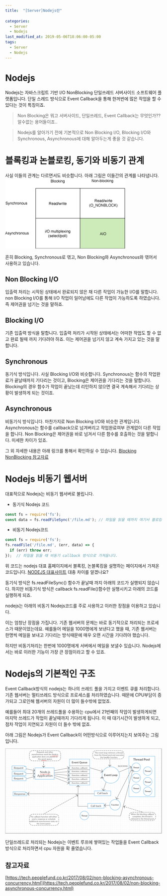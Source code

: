 ```yaml
---
title:  "[Server]Nodejs란"

categories:
  - Server
  - Nodejs
last_modified_at: 2019-05-06T18:06:00-05:00
tags:
  - Server
  - Nodejs
---
```


# Nodejs
Nodejs는 자바스크립트 기반 I/O NonBlocking 단일쓰레드 서버사이드 소프트웨어 플랫폼입니다. 단일 스레드 방식으로 Event Callback을 통해 한꺼번에 많은 작업을 할 수 있다는 것이 특징이죠.

> Non Blocking은 뭐고 서버사이드, 단일쓰레드, Event Callback는 무엇인가?? 알수없는 용어들이죠..

> Nodejs를 알아가기 전에 기본적으로 Non Blocking I/O, Blocking I/O와 Synchronous, Asynchronous에 대해 알아두는게 좋을 것 같습니다.

# 블록킹과 논블로킹, 동기와 비동기 관계
사실 이들의 관계는 다르면서도 비슷합니다. 아래 그림은 이들간의 관계를 나타냅니다.
![Image Alt 텍스트](/assets/img/web/blocking.gif)

흔히 Blocking, Synchronous로 엮고, Non Blocking와 Asynchronous와 엮어서 사용하고 있습니다.

## Non Blocking I/O
입출력 처리는 시작된 상태에서 완료되지 않은 채 다른 작업이 가능한 I/O를 말합니다. non Blocking I/O를 통해 I/O 작업이 일어남에도 다른 작업이 가능하도록 하였습니다. 즉 제어권을 넘기는 것을 말하죠.

## Blocking I/O
기존 입출력 방식을 말합니다. 입출력 처리가 시작된 상태에서는 어떠한 작업도 할 수 없고 완료 될때 까지 기다려야 하죠. 이는 제어권을 넘기지 않고 계속 가지고 있는 것을 말합니다.

## Synchronous
동기식 방식입니다. 사실 Blocking I/O와 비슷합니다.  Synchronous는 함수의 작업완료가 끝날때까지 기다리는 것이고, Blocking은 제어권을 기다리는 것을 말합니다. Blocking의 경우 함수가 작업이 끝났는데 리턴하지 않으면 결국 계속해서 기다리는 상황이 발생하게 되는 것이죠.

## Asynchronous
비동기식 방식입니다. 마찬가지로 Non Blocking I/O와 비슷한 관계입니다. Asynchronous는 함수를 callback으로 넘겨버리고 작업완료여부 관계없이 다른 작업을 합니다.
Non Blocking은 제어권을 바로 넘겨서 다른 함수를 호출하는 것을 말합니다. 미세한 차이가 있죠.

그 외 자세한 내용은 아래 링크를 통해서 확인하실 수 있습니다.
[Blocking NonBlocking 참고자료](https://homoefficio.github.io/2017/02/19/Blocking-NonBlocking-Synchronous-Asynchronous/)

# Nodejs 비동기 웹서버
대표적으로 Nodejs는 비동기 웹서버로 불립니다.

* 동기식 Nodejs 코드
```js
const fs = require('fs');
const data = fs.readFileSync('/file.md'); // 파일을 읽을 때까지 여기서 블로킹 됩니다.
```

* 비동기 Nodejs코드
```js
const fs = require('fs');
fs.readFile('/file.md', (err, data) => {
  if (err) throw err;
});  // 파일을 읽을 때 비동기 callback 방식으로 가져옵니다.
```

위 코드는 nodejs 대표 홈페이지에서 블록킹, 논블록킹을 설명하는 페이지에서 가져온 코드입니다.
[NODEJS 대표사이트](https://nodejs.org/ko/docs/guides/blocking-vs-non-blocking/)
대충 차이를 알겠나요?

동기식 방식은 fs.readFileSync() 함수가 끝날때 까지 아래의 코드가 실행되지 않습니다. 하지만 비동기식 방식은 callback fs.readFile()함수만 실행시키고 아래의 코드를 실행하게 되죠.

nodejs는 아래의 비동기 Nodejs코드를 주로 사용하고 이러한 장점을 이용하고 있습니다.

이는 엄청난 장점을 가집니다.
기존 웹서버의 문제는 바로 동기적으로 처리되는 프로세스가 때문이었는데요. 예를들어 메일을 1000명에게 보낸다고 했을 때, 기존 웹서버는 한명씩 메일을 보내고 기다리는 방식때문에 매우 오랜 시간을 기다려야 했습니다.

하지만 비동기처리는 한번에 1000명에게 서버에서 메일을 보낼수 있습니다.
Nodejs에서는 바로 이러한 기능이 가장 큰 장점이라고 할 수 있죠.

# Nodejs의 기본적인 구조
Event Callback방식의 nodejs는 하나의 쓰레드 풀을 가지고 이벤트 큐를 처리합니다. 기존 웹서버는 멀티쓰레드 방식으로 프로세스를 처리하였습니다. 때문에 CPU부담이 증가되고 그로인해 웹서버의 자원이 더 많이 들수밖에 없었죠.

예를들어 최대 20개의 쓰레드풀을 수용하는 cpu에서 21번째의 작업이 발생하게되면 마지막 쓰레드가 작업이 끝날때까지 기다리게 됩니다.
이 때 대기시간이 발생하게 되고, 점차 작업이 지연되고 자원이 더 들수 밖에 없죠.

아래 그림은 Nodejs가 Event Callback이 어떤방식으로 이루어지는지 보여주는 그림입니다.

![Image Alt 텍스트](/assets/img/web/nodejs.png)

단일쓰레드로 처리되는 Nodejs는 이벤트 루프에 쌓여있는 작업들을 Event Callback방식으로 처리하면서 cpu 자원을 확 줄였습니다.

## 참고자료
[https://tech.peoplefund.co.kr/2017/08/02/non-blocking-asynchronous-concurrency.html](https://tech.peoplefund.co.kr/2017/08/02/non-blocking-asynchronous-concurrency.html)
